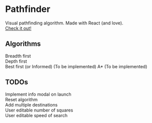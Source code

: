 # Pathfinder

Visual pathfinding algorithm. Made with React (and love).  
[Check it out!](https://ioan-pop.github.io/Pathfinder/)  

## Algorithms

Breadth first  
Depth first  
Best first (or Informed) (To be implemented)
A* (To be implemented)

## TODOs

Implement info modal on launch  
Reset algorithm  
Add multiple destinations  
User editable number of squares  
User editable speed of search